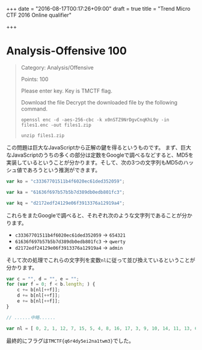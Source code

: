 +++
date = "2016-08-17T00:17:26+09:00"
draft = true
title = "Trend Micro CTF 2016 Online qualifier"

+++

# Analysis-Offensive 100

> Category: Analysis/Offensive
>
> Points: 100
>
> Please enter key. Key is TMCTF flag.
> 
> Download the file
> Decrypt the downloaded file by the following command.
> 
> `openssl enc -d -aes-256-cbc -k x0nSTZ9NrDgvCnqKhL9y -in files1.enc -out files1.zip`
> 
> `unzip files1.zip`

この問題は巨大なJavaScriptから正解の鍵を得るというものです。
まず、巨大なJavaScriptのうちの多くの部分は定数をGoogleで調べるなどすると、MD5を実装しているということが分かります。そして、次の3つの文字列もMD5のハッシュ値であろうという推測ができます。

```javascript
var ko = "c33367701511b4f6020ec61ded352059";

var ka = "61636f697b57b5b7d389db0edb801fc3";

var kq = "d2172edf24129e06f3913376a12919a4";
```

これらをまたGoogleで調べると、それぞれ次のような文字列であることが分かります。

- `c33367701511b4f6020ec61ded352059` → `654321`
- `61636f697b57b5b7d389db0edb801fc3` → `qwerty`
- `d2172edf24129e06f3913376a12919a4` → `admin`

そして次の処理でこれらの文字列を変数`nl`に従って並び換えているということが分かります。

```javascript
var c = "", d = "", e = "";
for (var f = 0; f < b.length; ) {
    c += b[nl[++f]];
    d += b[nl[++f]];
    e += b[nl[++f]];
}

// ......中略......

var nl = [ 0, 2, 1, 12, 7, 15, 5, 4, 8, 16, 17, 3, 9, 10, 14, 11, 13, 6, 0 ];
```

最終的にフラグは`TMCTF{q6r4dy5ei2na1twm3}`でした。
